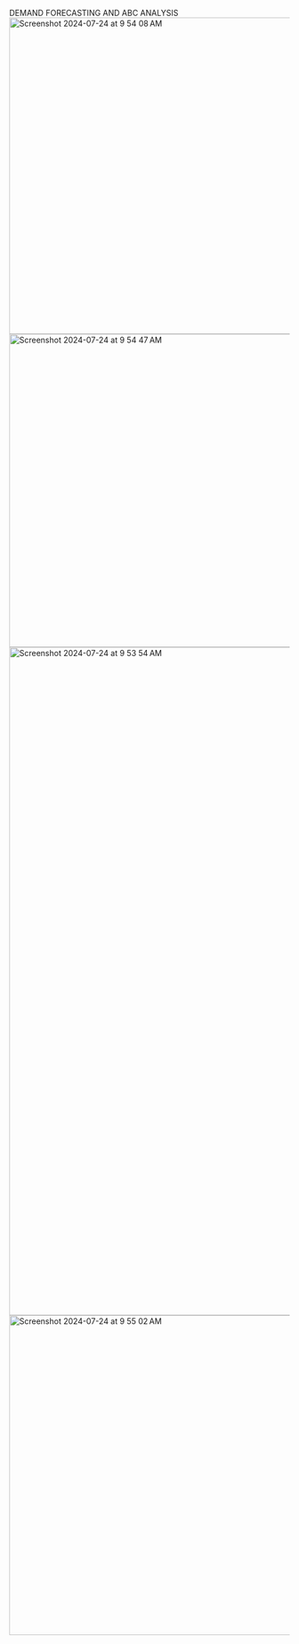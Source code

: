 DEMAND FORECASTING AND ABC ANALYSIS
<img width="568" alt="Screenshot 2024-07-24 at 9 54 08 AM" src="https://github.com/user-attachments/assets/b3918e38-30dd-4d9d-9c38-403228e07c96">
<img width="562" alt="Screenshot 2024-07-24 at 9 54 47 AM" src="https://github.com/user-attachments/assets/f5bf36af-cb62-4590-8c67-ca7b51fae461">
<img width="1199" alt="Screenshot 2024-07-24 at 9 53 54 AM" src="https://github.com/user-attachments/assets/c6ba093c-2564-4ab1-9392-f92801b378d3">
<img width="574" alt="Screenshot 2024-07-24 at 9 55 02 AM" src="https://github.com/user-attachments/assets/9ab4bbfc-9ee6-4a01-a906-98807dc8f456">
